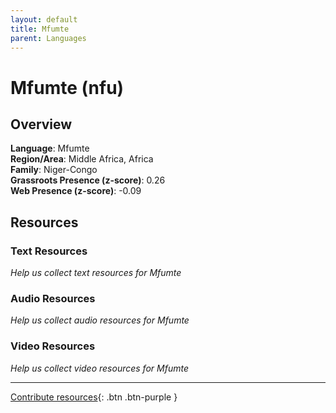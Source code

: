```yaml
---
layout: default
title: Mfumte
parent: Languages
---
```


# Mfumte (nfu)

## Overview

**Language**: Mfumte  
**Region/Area**: Middle Africa, Africa  
**Family**: Niger-Congo  
**Grassroots Presence (z-score)**: 0.26  
**Web Presence (z-score)**: -0.09  

## Resources

### Text Resources
*Help us collect text resources for Mfumte*

### Audio Resources
*Help us collect audio resources for Mfumte*

### Video Resources
*Help us collect video resources for Mfumte*

---

[Contribute resources](https://forms.office.com/e/1SfLJx3u1r){: .btn .btn-purple }
